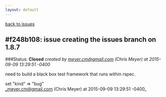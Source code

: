 ```yaml
---
layout: default
---
```

[back to issues](..)

## \#f248b108: issue creating the issues branch on 1.8.7

###Status: **Closed**
_created by meyer.cm@gmail.com (Chris Meyer) at 2015-09-09 13:29:51 -0400_

need to build a black box test framework that runs within rspec.

set "kind" => "bug"  
_meyer.cm@gmail.com (Chris Meyer) at 2015-09-09 13:29:51 -0400_
